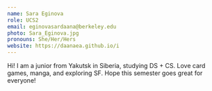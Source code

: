 ```yaml
---
name: Sara Eginova
role: UCS2
email: eginovasardaana@berkeley.edu
photo: Sara_Eginova.jpg
pronouns: She/Her/Hers
website: https://daanaea.github.io/i
---
```

Hi! I am a junior from Yakutsk in Siberia, studying DS + CS. Love card games, manga, and exploring SF. Hope this semester goes great for everyone!